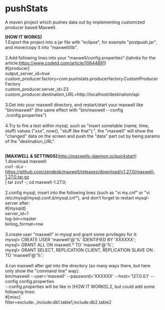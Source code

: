 # pushStats
A maven project which pushes data out by implementing customized producer based Maxwell.

<b>[HOW IT WORKS]</b><br/>
1.Export the project into a jar file with "eclipse", for example "postpush.jar", and move/copy it into "maxwell/lib".<br/><br/>
2.Add following lines into your "maxwell/config.properties":(tahnks for the article:https://www.codetd.com/article/10644891)<br/>
#[producer]<br/>
output_server_id=true<br/>
custom_producer.factory=com.pushstats.producerfactory.CustomProducerFactory<br/>
custom_producer.server_id=23<br/>
custom_producer.destination_URL=http://localhost/destination/api<br/><br/>
3.Get into your maxwell directory, and restart/start your maxwell like "bin/maxwell" (the same effect with "bin/maxwell --config ./config.properties")<br/><br/>
4.Try to fire a test within mysql, such as "insert sometable (name, time, stuff) values ("xxx", now(), "stuff like that");", the "maxwell" will show the "changed" data on the screen and push the "data" part out by being params of the "destination_URL".<br/><br/>

<b>[MAXWELL & SETTINGS]</b>(http://maxwells-daemon.io/quickstart) <br/>
1.download maxwell:<br/>
curl -sLo - https://github.com/zendesk/maxwell/releases/download/v1.27.0/maxwell-1.27.0.tar.gz \
       | tar zxvf -;
cd maxwell-1.27.0;<br/><br/>
2.config mysql, insert into the following lines (such as "vi my.cnf" or "vi /etc/mysql/mysql.conf.d/mysql.cnf"), and don't forget to restart mysql-server after: <br/>
#[mysqld]<br/>
server_id=1<br/>
log-bin=master<br/>
binlog_format=row<br/><br/>
3.create user "maxwell" in mysql and grant some privileges for it: <br/>
mysql> CREATE USER 'maxwell'@'%' IDENTIFIED BY 'XXXXXX';<br/>
mysql> GRANT ALL ON maxwell.* TO 'maxwell'@'%';<br/>
mysql> GRANT SELECT, REPLICATION CLIENT, REPLICATION SLAVE ON *.* TO 'maxwell'@'%';<br/><br/>
4.run maxwell after get into the directory (so many ways there, but here only show the "command line" way): <br/>
bin/maxwell --user='maxwell' --password='XXXXXX' --host='127.0.0.1' --config config.properties<br/>
--config.properties will be like in [HOW IT WORKS].2, but could add some following lines:<br/>
#[misc]<br/>
filter=exclude:*.*,include:db1.table1,include:db2.table2
